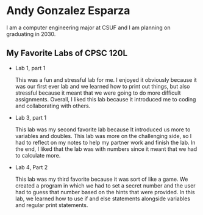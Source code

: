 
# Andy Gonzalez Esparza

I am a computer engineering major at CSUF and I am planning on graduating in 2030.

## My Favorite Labs of CPSC 120L

* Lab 1, part 1 

    This was a fun and stressful lab for me. I enjoyed it obviously because it was our first ever lab and we learned how to print out things, but also stressful because it meant that we were going to do more difficult assignments. Overall, I liked this lab because it introduced me to coding and collaborating with others.


* Lab 3, part 1 

    This lab was my second favorite lab because It introduced us more to variables and doubles. This lab was more on the challenging side, so I had to reflect on my notes to help my partner work and finish the lab. In the end, I liked that the lab was with numbers since it meant that we had to calculate more.


* Lab 4, Part 2 

    This lab was my third favorite because it was sort of like a game. We created a program in which we had to set a secret number and the user had to guess that number based on the hints that were provided. In this lab, we learned how to use if and else statements alongside variables and regular print statements.